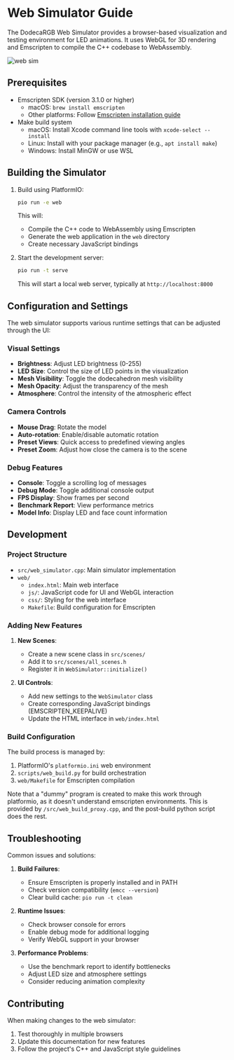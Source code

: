 # Web Simulator Guide

The DodecaRGB Web Simulator provides a browser-based visualization and testing environment for LED animations. It uses WebGL for 3D rendering and Emscripten to compile the C++ codebase to WebAssembly.

![web sim](../images/web-simulator.png:600x)

## Prerequisites

- Emscripten SDK (version 3.1.0 or higher)
  - macOS: `brew install emscripten`
  - Other platforms: Follow [Emscripten installation guide](https://emscripten.org/docs/getting_started/downloads.html)
- Make build system
  - macOS: Install Xcode command line tools with `xcode-select --install`
  - Linux: Install with your package manager (e.g., `apt install make`)
  - Windows: Install MinGW or use WSL

## Building the Simulator

1. Build using PlatformIO:
   ```bash
   pio run -e web
   ```
   This will:
   - Compile the C++ code to WebAssembly using Emscripten
   - Generate the web application in the `web` directory
   - Create necessary JavaScript bindings

2. Start the development server:
   ```bash
   pio run -t serve
   ```
   This will start a local web server, typically at `http://localhost:8000`

## Configuration and Settings

The web simulator supports various runtime settings that can be adjusted through the UI:

### Visual Settings
- **Brightness**: Adjust LED brightness (0-255)
- **LED Size**: Control the size of LED points in the visualization
- **Mesh Visibility**: Toggle the dodecahedron mesh visibility
- **Mesh Opacity**: Adjust the transparency of the mesh
- **Atmosphere**: Control the intensity of the atmospheric effect

### Camera Controls
- **Mouse Drag**: Rotate the model
- **Auto-rotation**: Enable/disable automatic rotation
- **Preset Views**: Quick access to predefined viewing angles
- **Preset Zoom**: Adjust how close the camera is to the scene

### Debug Features
- **Console**: Toggle a scrolling log of messages
- **Debug Mode**: Toggle additional console output
- **FPS Display**: Show frames per second
- **Benchmark Report**: View performance metrics
- **Model Info**: Display LED and face count information

## Development

### Project Structure
- `src/web_simulator.cpp`: Main simulator implementation
- `web/`
  - `index.html`: Main web interface
  - `js/`: JavaScript code for UI and WebGL interaction
  - `css/`: Styling for the web interface
  - `Makefile`: Build configuration for Emscripten

### Adding New Features

1. **New Scenes**:
   - Create a new scene class in `src/scenes/`
   - Add it to `src/scenes/all_scenes.h`
   - Register it in `WebSimulator::initialize()`

2. **UI Controls**:
   - Add new settings to the `WebSimulator` class
   - Create corresponding JavaScript bindings (EMSCRIPTEN_KEEPALIVE)
   - Update the HTML interface in `web/index.html`

### Build Configuration

The build process is managed by:
1. PlatformIO's `platformio.ini` web environment
2. `scripts/web_build.py` for build orchestration
3. `web/Makefile` for Emscripten compilation

Note that a "dummy" program is created to make this work through platformio, as it doesn't understand emscripten environments. This is provided by `/src/web_build_proxy.cpp`, and the post-build python script does the rest.

## Troubleshooting

Common issues and solutions:

1. **Build Failures**:
   - Ensure Emscripten is properly installed and in PATH
   - Check version compatibility (`emcc --version`)
   - Clear build cache: `pio run -t clean`

2. **Runtime Issues**:
   - Check browser console for errors
   - Enable debug mode for additional logging
   - Verify WebGL support in your browser

3. **Performance Problems**:
   - Use the benchmark report to identify bottlenecks
   - Adjust LED size and atmosphere settings
   - Consider reducing animation complexity

## Contributing

When making changes to the web simulator:
1. Test thoroughly in multiple browsers
2. Update this documentation for new features
3. Follow the project's C++ and JavaScript style guidelines 